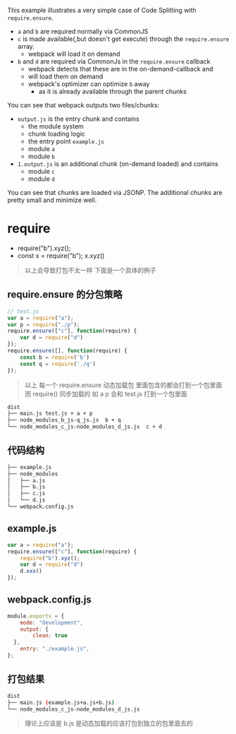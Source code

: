 This example illustrates a very simple case of Code Splitting with `require.ensure`.

- `a` and `b` are required normally via CommonJS
- `c` is made available(,but doesn't get execute) through the `require.ensure` array.
  - webpack will load it on demand
- `b` and `d` are required via CommonJs in the `require.ensure` callback
  - webpack detects that these are in the on-demand-callback and
  - will load them on demand
  - webpack's optimizer can optimize `b` away
    - as it is already available through the parent chunks

You can see that webpack outputs two files/chunks:

- `output.js` is the entry chunk and contains
  - the module system
  - chunk loading logic
  - the entry point `example.js`
  - module `a`
  - module `b`
- `1.output.js` is an additional chunk (on-demand loaded) and contains
  - module `c`
  - module `d`

You can see that chunks are loaded via JSONP. The additional chunks are pretty small and minimize well.


# require 
* require("b").xyz();
* const x = require("b"); x.xyz()
> 以上会导致打包不太一样 下面是一个具体的例子

## require.ensure 的分包策略 
```js 
// test.js 
var a = require("a");
var p = require("./p");
require.ensure(["c"], function(require) {
    var d = require("d")
});
require.ensure([], function(require) {
    const b = require('b')
    const q = require('./q')
});
```
> 以上 每一个 require.ensure 动态加载包 里面包含的都会打到一个包里面
> 而 require() 同步加载的 如 a p  会和 test.js 打到一个包里面
```bash
dist
├── main.js test.js + a + p
├── node_modules_b_js-q_js.js  b + q
└── node_modules_c_js-node_modules_d_js.js  c + d
```


## 代码结构
```bash
├── example.js
├── node_modules
│   ├── a.js
│   ├── b.js
│   ├── c.js
│   └── d.js
└── webpack.config.js
```
## example.js
```js
var a = require("a");
require.ensure(["c"], function(require) {
    require("b").xyz();
    var d = require("d")
    d.xxx()
});
```
## webpack.config.js
```js
module.exports = {
	mode: "development",
	output: {
		clean: true
  },
	entry: "./example.js",
};
```

## 打包结果
```bash
dist
├── main.js (example.js+a.js+b.js)
└── node_modules_c_js-node_modules_d_js.js
```

> 理论上应该是 b.js 是动态加载的应该打包到独立的包里面去的 